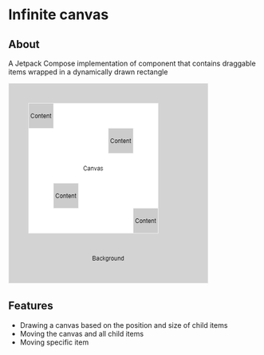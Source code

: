 # Infinite canvas

## About

A Jetpack Compose implementation of component that contains draggable items wrapped in a dynamically drawn rectangle

![Scheme](./media/infinite-canvas.png)

## Features

- Drawing a canvas based on the position and size of child items
- Moving the canvas and all child items
- Moving specific item